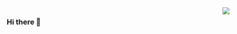 <img align="right" src="https://github-readme-stats.vercel.app/api?username=xiejuqiang&show_icons=true&icon_color=CE1D2D&text_color=718096&bg_color=ffffff&hide_title=true" />

### Hi there 👋

<!--
**xiejuqiang/xiejuqiang** is a ✨ _special_ ✨ repository because its `README.md` (this file) appears on your GitHub profile.

Here are some ideas to get you started:

- 🔭 I’m currently working on ...
- 🌱 I’m currently learning ...
- 👯 I’m looking to collaborate on ...
- 🤔 I’m looking for help with ...
- 💬 Ask me about ...
- 📫 How to reach me: ...
- 😄 Pronouns: ...
- ⚡ Fun fact: ...
-->
